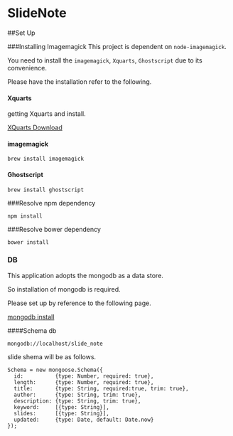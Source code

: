 SlideNote
=========
##Set Up

###Installing Imagemagick
This project is dependent on `node-imagemagick`.

You need to install the `imagemagick`, `Xquarts`, `Ghostscript`  due to its convenience.

Please have the installation refer to the following.

#### Xquarts

getting Xquarts and install.

[XQuarts Download](https://xquartz.macosforge.org/landing/)

#### imagemagick
```
brew install imagemagick
```

#### Ghostscript
```
brew install ghostscript
```

###Resolve npm dependency

```
npm install
```

###Resolve bower dependency

```
bower install
```

### DB
This application adopts the mongodb as a data store.

So installation of mongodb is required.

Please set up by reference to the following page.

[mongodb install](http://docs.mongodb.org/manual/installation/)

####Schema
db
```
mongodb://localhost/slide_note
```

slide shema will be as follows.
```
Schema = new mongoose.Schema({
  id:          {type: Number, required: true},
  length:      {type: Number, required: true},
  title:       {type: String, required:true, trim: true},
  author:      {type: String, trim: true},
  description: {type: String, trim: true},
  keyword:     [{type: String}],
  slides:      [{type: String}],
  updated:     {type: Date, default: Date.now}
});
```
